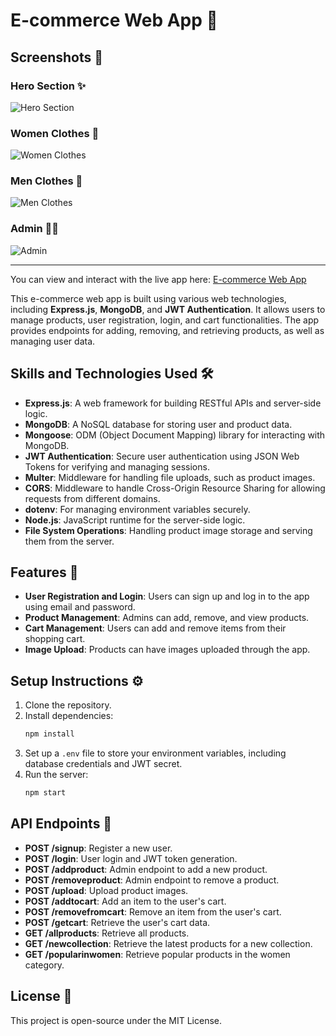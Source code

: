 # E-commerce Web App 🛒

## Screenshots 📸

### Hero Section ✨
![Hero Section](https://res.cloudinary.com/diufr72e9/image/upload/v1736195571/Screenshot_10_aetmpc.png)

### Women Clothes 👗
![Women Clothes](https://res.cloudinary.com/diufr72e9/image/upload/v1736195590/Screenshot_13_fuektv.png)

### Men Clothes 👕
![Men Clothes](https://res.cloudinary.com/diufr72e9/image/upload/v1736195584/Screenshot_12_qtr9iy.png)

### Admin 👩‍💻
![Admin](https://res.cloudinary.com/diufr72e9/image/upload/v1736195550/Screenshot_15_ilxxu6.png)

---

You can view and interact with the live app here: [E-commerce Web App](https://e-commerce-1-0fch.onrender.com/)

This e-commerce web app is built using various web technologies, including **Express.js**, **MongoDB**, and **JWT Authentication**. It allows users to manage products, user registration, login, and cart functionalities. The app provides endpoints for adding, removing, and retrieving products, as well as managing user data.

## Skills and Technologies Used 🛠️

- **Express.js**: A web framework for building RESTful APIs and server-side logic.
- **MongoDB**: A NoSQL database for storing user and product data.
- **Mongoose**: ODM (Object Document Mapping) library for interacting with MongoDB.
- **JWT Authentication**: Secure user authentication using JSON Web Tokens for verifying and managing sessions.
- **Multer**: Middleware for handling file uploads, such as product images.
- **CORS**: Middleware to handle Cross-Origin Resource Sharing for allowing requests from different domains.
- **dotenv**: For managing environment variables securely.
- **Node.js**: JavaScript runtime for the server-side logic.
- **File System Operations**: Handling product image storage and serving them from the server.

## Features 🌟

- **User Registration and Login**: Users can sign up and log in to the app using email and password.
- **Product Management**: Admins can add, remove, and view products.
- **Cart Management**: Users can add and remove items from their shopping cart.
- **Image Upload**: Products can have images uploaded through the app.

## Setup Instructions ⚙️

1. Clone the repository.
2. Install dependencies:
    ```bash
    npm install
    ```
3. Set up a `.env` file to store your environment variables, including database credentials and JWT secret.
4. Run the server:
    ```bash
    npm start
    ```

## API Endpoints 🚀

- **POST /signup**: Register a new user.
- **POST /login**: User login and JWT token generation.
- **POST /addproduct**: Admin endpoint to add a new product.
- **POST /removeproduct**: Admin endpoint to remove a product.
- **POST /upload**: Upload product images.
- **POST /addtocart**: Add an item to the user's cart.
- **POST /removefromcart**: Remove an item from the user's cart.
- **POST /getcart**: Retrieve the user's cart data.
- **GET /allproducts**: Retrieve all products.
- **GET /newcollection**: Retrieve the latest products for a new collection.
- **GET /popularinwomen**: Retrieve popular products in the women category.

## License 📜

This project is open-source under the MIT License.

